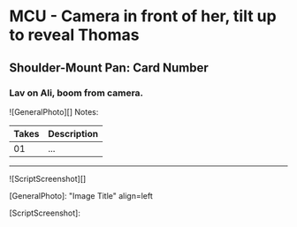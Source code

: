 # MCU - Camera in front of her, tilt up to reveal Thomas

## Shoulder-Mount Pan: Card Number

### Lav on Ali, boom from camera.

![GeneralPhoto][]
Notes: 

| Takes | Description |
|:---|:----|
| 01 | ... |

----

![ScriptScreenshot][]


[GeneralPhoto]:  "Image Title" align=left

[ScriptScreenshot]: 